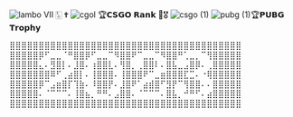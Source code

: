 ![lambo](https://user-images.githubusercontent.com/123539384/216864871-eaac8ed7-ced8-4578-9a25-563618aef079.gif) Ⅶ  🀧  ✟ 
![cgol](https://user-images.githubusercontent.com/123539384/216900291-5084938e-dc1d-426e-9574-ef86096e736e.png)
🏆𝗖𝗦𝗚𝗢 𝗥𝗮𝗻𝗸 🏅🎖️
![csgo (1)](https://user-images.githubusercontent.com/123539384/216900579-bfba732f-1ca2-45ae-bd7a-17f43019ac97.png)
![pubg (1)](https://user-images.githubusercontent.com/123539384/216901145-f42a1cb8-05e9-4b7c-9705-b52cc2691584.jpg)🏆𝗣𝗨𝗕𝗚 𝗧𝗿𝗼𝗽𝗵𝘆

⣿⣿⣿⣿⣿⣿⣿⣿⣿⣿⣿⣿⣿⣿⣿⣿⣿⣿⣿⣿⣿⣿⣿⣿⣿⣿⣿⣿⣿⣿⣿⣿⣿⣿⣿⣿⣿⣿⣿⣿
⣿⣿⣿⣿⣿⡿⠋⣀⣀⠈⠛⣿⣿⡿⠋⣀⣀⠉⠻⣿⣿⠟⠉⣀⣀⠉⠻⣿⣿⠛⢁⣀⡀⠉⢻⣿⣿⣿⣿⣿
⣿⣿⣿⣿⣿⣄⠄⣻⣿⡇⠄⣸⣿⠄⢰⣿⣿⣇⠄⢻⣿⡀⢀⣿⣿⠇⠄⣿⣧⣀⣠⣿⡿⠄⢀⣿⣿⣿⣿⣿
⣿⣿⣿⣿⣿⣿⣿⠿⠋⢀⣴⣿⡇⠄⢸⣿⣿⣿⠄⢸⣿⣿⣿⠟⠉⣀⣶⣿⣿⣿⣏⣉⠄⠐⢿⣿⣿⣿⣿⣿
⣿⣿⣿⣿⣿⡿⠉⣠⣶⣿⡏⢹⣷⠄⠸⣿⣿⡟⠄⣸⣿⠟⠁⣴⣾⣿⠋⣻⡟⠉⢻⣿⣿⠄⠄⣿⣿⣿⣿⣿
⣿⣿⣿⣿⣿⠄⠈⠉⠉⠉⠄⢸⣿⣦⡀⠛⠛⠄⣠⣿⣿⠄⠈⠉⠉⠉⠄⣿⣧⡀⠚⠛⠋⠄⣴⣿⣿⣿⣿⣿
⣿⣿⣿⣿⣿⣿⣿⣿⣿⣿⣿⣿⣿⣿⣿⣿⣿⣿⣿⣿⣿⣿⣿⣿⣿⣿⣿⣿⣿⣿⣿⣿⣿⣿⣿⣿⣿⣿⣿⣿



